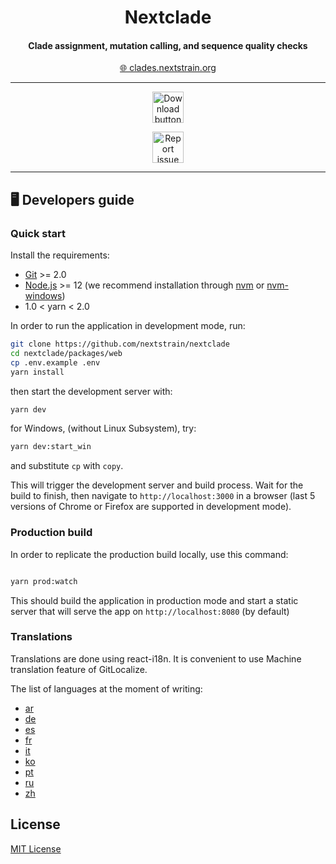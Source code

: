 <h1 id="nextclade" align="center">
Nextclade
</h1>

<h4 id="nextclade" align="center">
Clade assignment, mutation calling, and sequence quality checks
</h1>

<p align="center">
  <a target="_blank" rel="noopener noreferrer" href="https://clades.nextstrain.org" alt="Link to our website">
    🌐 clades.nextstrain.org
  </a>
</p>

---

<p align="center">
  <a href="https://github.com/nextstrain/nextclade/releases">
    <img height="50px"
      src="https://img.shields.io/badge/Visit%20clades.nextstrain.org-%23aa1718.svg"
      alt="Download button"
    />
  </a>
</p>

<p align="center">
  <a href="https://github.com/nextstrain/nextclade/issues/new">
    <img height="50px"
      src="https://img.shields.io/badge/%F0%9F%93%A2%20Report%20Issue-%2317992a.svg"
      alt="Report issue button"
    />
  </a>
</p>

---

## 🖥️ Developers guide

### Quick start

Install the requirements:

- <a target="_blank" rel="noopener noreferrer" href="https://git-scm.com/downloads">Git</a> >= 2.0
- <a target="_blank" rel="noopener noreferrer" href="https://nodejs.org/">Node.js</a> >= 12 (we recommend installation through <a target="_blank" rel="noopener noreferrer" href="https://github.com/nvm-sh/nvm">nvm</a> or
  <a target="_blank" rel="noopener noreferrer" href="https://github.com/coreybutler/nvm-windows">nvm-windows</a>)
- 1.0 < yarn < 2.0

In order to run the application in development mode, run:

```bash
git clone https://github.com/nextstrain/nextclade
cd nextclade/packages/web
cp .env.example .env
yarn install
```

then start the development server with:

```bash
yarn dev
```

for Windows, (without Linux Subsystem), try:

```bash
yarn dev:start_win
```

and substitute `cp` with `copy`.

This will trigger the development server and build process. Wait for the build to finish, then navigate to
`http://localhost:3000` in a browser (last 5 versions of Chrome or Firefox are supported in development mode).

### Production build

In order to replicate the production build locally, use this command:

```bash

yarn prod:watch

```

This should build the application in production mode and start a static server that will serve the app on
`http://localhost:8080` (by default)

### Translations

Translations are done using react-i18n. It is convenient to use Machine translation feature of GitLocalize.

The list of languages at the moment of writing:

- [ar](https://gitlocalize.com/repo/4819/ar/packages/web/src/i18n/resources/en/common.json)
- [de](https://gitlocalize.com/repo/4819/de/packages/web/src/i18n/resources/en/common.json)
- [es](https://gitlocalize.com/repo/4819/es/packages/web/src/i18n/resources/en/common.json)
- [fr](https://gitlocalize.com/repo/4819/fr/packages/web/src/i18n/resources/en/common.json)
- [it](https://gitlocalize.com/repo/4819/it/packages/web/src/i18n/resources/en/common.json)
- [ko](https://gitlocalize.com/repo/4819/ko/packages/web/src/i18n/resources/en/common.json)
- [pt](https://gitlocalize.com/repo/4819/pt/packages/web/src/i18n/resources/en/common.json)
- [ru](https://gitlocalize.com/repo/4819/ru/packages/web/src/i18n/resources/en/common.json)
- [zh](https://gitlocalize.com/repo/4819/zh/packages/web/src/i18n/resources/en/common.json)


## License

<a target="_blank" rel="noopener noreferrer" href="LICENSE" alt="License file">MIT License</a>
